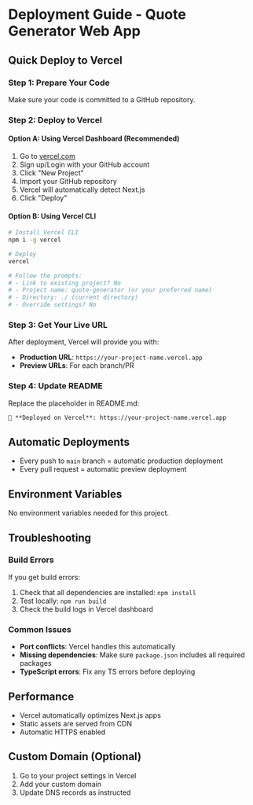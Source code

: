 # Deployment Guide - Quote Generator Web App

## Quick Deploy to Vercel

### Step 1: Prepare Your Code
Make sure your code is committed to a GitHub repository.

### Step 2: Deploy to Vercel

#### Option A: Using Vercel Dashboard (Recommended)
1. Go to [vercel.com](https://vercel.com)
2. Sign up/Login with your GitHub account
3. Click "New Project"
4. Import your GitHub repository
5. Vercel will automatically detect Next.js
6. Click "Deploy"

#### Option B: Using Vercel CLI
```bash
# Install Vercel CLI
npm i -g vercel

# Deploy
vercel

# Follow the prompts:
# - Link to existing project? No
# - Project name: quote-generator (or your preferred name)
# - Directory: ./ (current directory)
# - Override settings? No
```

### Step 3: Get Your Live URL
After deployment, Vercel will provide you with:
- **Production URL**: `https://your-project-name.vercel.app`
- **Preview URLs**: For each branch/PR

### Step 4: Update README
Replace the placeholder in README.md:
```markdown
🔗 **Deployed on Vercel**: https://your-project-name.vercel.app
```

## Automatic Deployments
- Every push to `main` branch = automatic production deployment
- Every pull request = automatic preview deployment

## Environment Variables
No environment variables needed for this project.

## Troubleshooting

### Build Errors
If you get build errors:
1. Check that all dependencies are installed: `npm install`
2. Test locally: `npm run build`
3. Check the build logs in Vercel dashboard

### Common Issues
- **Port conflicts**: Vercel handles this automatically
- **Missing dependencies**: Make sure `package.json` includes all required packages
- **TypeScript errors**: Fix any TS errors before deploying

## Performance
- Vercel automatically optimizes Next.js apps
- Static assets are served from CDN
- Automatic HTTPS enabled

## Custom Domain (Optional)
1. Go to your project settings in Vercel
2. Add your custom domain
3. Update DNS records as instructed 